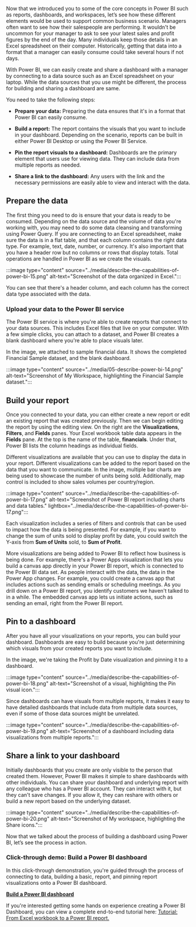 
Now that we introduced you to some of the core concepts in Power BI such as reports, dashboards, and workspaces, let’s see how these different elements would be used to support common business scenario. Managers often want to see how their salespeople are performing. It wouldn't be uncommon for your manager to ask to see your latest sales and profit figures by the end of the day. Many individuals keep those details in an Excel spreadsheet on their computer. Historically, getting that data into a format that a manager can easily consume could take several hours if not days. 

With Power BI, we can easily create and share a dashboard with a manager by connecting to a data source such as an Excel spreadsheet on your laptop. While the data sources that you use might be different, the process for building and sharing a dashboard are same. 

You need to take the following steps:

- **Prepare your data:** Preparing the data ensures that it's in a format that Power BI can easily consume. 

- **Build a report:** The report contains the visuals that you want to include in your dashboard. Depending on the scenario, reports can be built in either Power BI Desktop or using the Power BI Service.

- **Pin the report visuals to a dashboard:** Dashboards are the primary element that users use for viewing data. They can include data from multiple reports as needed. 

- **Share a link to the dashboard:** Any users with the link and the necessary permissions are easily able to view and interact with the data. 


## Prepare the data

The first thing you need to do is ensure that your data is ready to be consumed. Depending on the data source and the volume of data you're working with, you may need to do some data cleansing and transforming using Power Query. If you are connecting to an Excel spreadsheet, make sure the data is in a flat table, and that each column contains the right data type. For example, text, date, number, or currency. It's also important that you have a header row but no columns or rows that display totals. Total operations are handled in Power BI as we create the visuals. 

:::image type="content" source="../media/describe-the-capabilities-of-power-bi-15.png" alt-text="Screenshot of the data organized in Excel.":::

You can see that there's a header column, and each column has the correct data type associated with the data. 

### Upload your data to the Power BI service

The Power BI service is where you're able to create reports that connect to your data sources. This includes Excel files that live on your computer. With a few simple clicks, you can attach to a dataset, and Power BI creates a blank dashboard where you're able to place visuals later. 

In the image, we attached to sample financial data. It shows the completed Financial Sample dataset, and the blank dashboard. 

:::image type="content" source="../media/05-describe-power-bi-14.png" alt-text="Screenshot of My Workspace, highlighting the Financial Sample dataset.":::

## Build your report

Once you connected to your data, you can either create a new report or edit an existing report that was created previously. Then we can begin editing the report by using the editing view. On the right are the **Visualizations**, **Filters**, and **Fields** panes. Your Excel workbook table data appears in the **Fields** pane. At the top is the name of the table, **financials**. Under that, Power BI lists the column headings as individual fields.

Different visualizations are available that you can use to display the data in your report. Different visualizations can be added to the report based on the data that you want to communicate. In the image, multiple bar charts are being used to showcase the number of units being sold. Additionally, map control is included to show sales volumes per country/region. 

:::image type="content" source="../media/describe-the-capabilities-of-power-bi-17.png" alt-text="Screenshot of Power BI report including charts and data tables." lightbox="../media/describe-the-capabilities-of-power-bi-17.png":::

Each visualization includes a series of filters and controls that can be used to impact how the data is being presented. For example, if you want to change the sum of units sold to display profit by date, you could switch the Y-axis from **Sum of Units** sold, to **Sum of Profit**. 

More visualizations are being added to Power BI to reflect how business is being done. For example, there's a Power Apps visualization that lets you build a canvas app directly in your Power BI report, which is connected to the Power BI data set. As people interact with the data, the data in the Power App changes. For example, you could create a canvas app that includes actions such as sending emails or scheduling meetings. As you drill down on a Power BI report, you identify customers we haven't talked to in a while. The embedded canvas app lets us initiate actions, such as sending an email, right from the Power BI report. 

## Pin to a dashboard

After you have all your visualizations on your reports, you can build your dashboard. Dashboards are easy to build because you're just determining which visuals from your created reports you want to include. 

In the image, we're taking the Profit by Date visualization and pinning it to a dashboard. 

:::image type="content" source="../media/describe-the-capabilities-of-power-bi-18.png" alt-text="Screenshot of a visual, highlighting the Pin visual icon.":::

Since dashboards can have visuals from multiple reports, it makes it easy to have detailed dashboards that include data from multiple data sources, even if some of those data sources might be unrelated. 

:::image type="content" source="../media/describe-the-capabilities-of-power-bi-19.png" alt-text="Screenshot of a dashboard including data visualizations from multiple reports.":::

## Share a link to your dashboard

Initially dashboards that you create are only visible to the person that created them. However, Power BI makes it simple to share dashboards with other individuals. You can share your dashboard and underlying report with any colleague who has a Power BI account. They can interact with it, but they can't save changes. If you allow it, they can reshare with others or build a new report based on the underlying dataset.

:::image type="content" source="../media/describe-the-capabilities-of-power-bi-20.png" alt-text="Screenshot of My workspace, highlighting the Share icons.":::

Now that we talked about the process of building a dashboard using Power BI, let’s see the process in action. 

### Click-through demo: Build a Power BI dashboard

In this click-through demonstration, you're guided through the process of connecting to data, building a basic, report, and pinning report visualizations onto a Power BI dashboard. 

[**Build a Power BI dashboard**](https://edxinteractivepage.blob.core.windows.net/edxpages/PL-900/m5-powerbi_sim/index.html)

If you're interested getting some hands on experience creating a Power BI Dashboard, you can view a complete end-to-end tutorial here: [Tutorial: From Excel workbook to a Power BI report. ](/power-bi/create-reports/service-from-excel-to-stunning-report) 